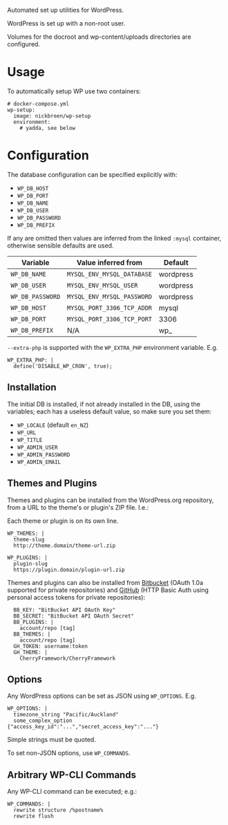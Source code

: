 Automated set up utilities for WordPress.

WordPress is set up with a non-root user.

Volumes for the docroot and wp-content/uploads directories are configured.

# Usage

To automatically setup WP use two containers:

    # docker-compose.yml
    wp-setup:
      image: nickbreen/wp-setup
      environment:
        # yadda, see below

# Configuration

The database configuration can be specified explicitly with:

- ```WP_DB_HOST```
- ```WP_DB_PORT```
- ```WP_DB_NAME```
- ```WP_DB_USER```
- ```WP_DB_PASSWORD```
- ```WP_DB_PREFIX```

If any are omitted then values are inferred from the linked ```:mysql``` container, otherwise sensible defaults are used.

Variable             | Value inferred from            | Default
-------------------- | ------------------------------ | ---------
```WP_DB_NAME```     | ```MYSQL_ENV_MYSQL_DATABASE``` | wordpress
```WP_DB_USER```     | ```MYSQL_ENV_MYSQL_USER```     | wordpress
```WP_DB_PASSWORD``` | ```MYSQL_ENV_MYSQL_PASSWORD``` | wordpress
```WP_DB_HOST```     | ```MYSQL_PORT_3306_TCP_ADDR``` | mysql
```WP_DB_PORT```     | ```MYSQL_PORT_3306_TCP_PORT``` | 3306
```WP_DB_PREFIX```   | N/A                            | wp_

```--extra-php``` is supported with the ```WP_EXTRA_PHP``` environment variable. E.g.

    WP_EXTRA_PHP: |
      define('DISABLE_WP_CRON', true);

## Installation

The initial DB is installed, if not already installed in the DB, using the variables; each has a useless default value, so make sure you set them:
- ```WP_LOCALE``` (default ```en_NZ```)
- ```WP_URL```
- ```WP_TITLE```
- ```WP_ADMIN_USER```
- ```WP_ADMIN_PASSWORD```
- ```WP_ADMIN_EMAIL```

## Themes and Plugins

Themes and plugins can be installed from the WordPress.org repository, from a URL to the theme's or plugin's ZIP file. I.e.:

Each theme or plugin is on its own line.

    WP_THEMES: |
      theme-slug
      http://theme.domain/theme-url.zip

    WP_PLUGINS: |
      plugin-slug
      https://plugin.domain/plugin-url.zip

Themes and plugins can also be installed from [Bitbucket] (OAuth 1.0a supported for private repositories) and [GitHub] (HTTP Basic Auth using personal access tokens for private repositories):

      BB_KEY: "BitBucket API OAuth Key"
      BB_SECRET: "BitBucket API OAuth Secret"
      BB_PLUGINS: |
        account/repo [tag]
      BB_THEMES: |
        account/repo [tag]
      GH_TOKEN: username:token
      GH_THEME: |
        CherryFramework/CherryFramework

[Bitbucket]: https://bitbucket.com "Bitbucket"
[GitHub]: https://github.com "GitHub"

## Options

Any WordPress options can be set as JSON using ```WP_OPTIONS```. E.g.

    WP_OPTIONS: |
      timezone_string "Pacific/Auckland"
      some_complex_option {"access_key_id":"...","secret_access_key":"..."}

Simple strings must be quoted.

To set non-JSON options, use ```WP_COMMANDS```.

## Arbitrary WP-CLI Commands

Any WP-CLI command can be executed; e.g.:

    WP_COMMANDS: |
      rewrite structure /%postname%
      rewrite flush
